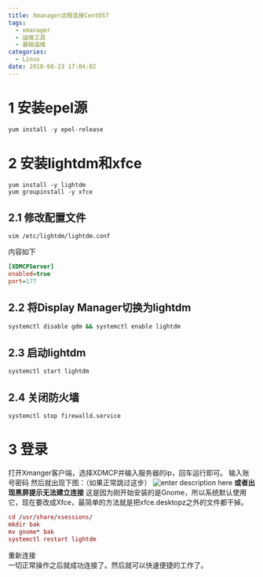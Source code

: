 ```yaml
---
title: Xmanager远程连接CentOS7
tags:
  - xmanager
  - 运维工具
  - 基础运维
categories:
  - Linux
date: 2018-08-23 17:04:02
---
```


# 1 安装epel源
<!--more-->
``` sql
yum install -y epel-release
```
# 2 安装lightdm和xfce

``` ebnf
yum install -y lightdm 
yum groupinstall -y xfce
```

## 2.1 修改配置文件

``` vim
vim /etc/lightdm/lightdm.conf
```
内容如下

``` ini
[XDMCPServer]
enabled=true
port=177
```

## 2.2 将Display Manager切换为lightdm

``` bash
systemctl disable gdm && systemctl enable lightdm
```

## 2.3 启动lightdm

``` ebnf
systemctl start lightdm
```

## 2.4 关闭防火墙

``` vbscript
systemctl stop firewalld.service
```

# 3 登录

打开Xmanger客户端，选择XDMCP并输入服务器的ip，回车运行即可。
输入账号密码
然后就出现下图：（如果正常跳过这步）
![enter description here](1.jpg)
**或者出现黑屏提示无法建立连接**
这是因为刚开始安装的是Gnome，所以系统默认使用它，现在要改成Xfce，最简单的方法就是把xfce.desktopz之外的文件都干掉。

``` maxima
cd /usr/share/xsessions/
mkdir bak
mv gnome* bak
systemctl restart lightdm
```
重新连接	
一切正常操作之后就成功连接了。然后就可以快速便捷的工作了。
